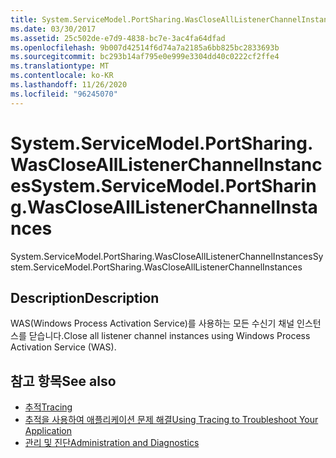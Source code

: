 ```yaml
---
title: System.ServiceModel.PortSharing.WasCloseAllListenerChannelInstances
ms.date: 03/30/2017
ms.assetid: 25c502de-e7d9-4838-bc7e-3ac4fa64dfad
ms.openlocfilehash: 9b007d42514f6d74a7a2185a6bb825bc2833693b
ms.sourcegitcommit: bc293b14af795e0e999e3304dd40c0222cf2ffe4
ms.translationtype: MT
ms.contentlocale: ko-KR
ms.lasthandoff: 11/26/2020
ms.locfileid: "96245070"
---
```

# <a name="systemservicemodelportsharingwasclosealllistenerchannelinstances"></a><span data-ttu-id="a203a-102">System.ServiceModel.PortSharing.WasCloseAllListenerChannelInstances</span><span class="sxs-lookup"><span data-stu-id="a203a-102">System.ServiceModel.PortSharing.WasCloseAllListenerChannelInstances</span></span>

<span data-ttu-id="a203a-103">System.ServiceModel.PortSharing.WasCloseAllListenerChannelInstances</span><span class="sxs-lookup"><span data-stu-id="a203a-103">System.ServiceModel.PortSharing.WasCloseAllListenerChannelInstances</span></span>  
  
## <a name="description"></a><span data-ttu-id="a203a-104">Description</span><span class="sxs-lookup"><span data-stu-id="a203a-104">Description</span></span>  

 <span data-ttu-id="a203a-105">WAS(Windows Process Activation Service)를 사용하는 모든 수신기 채널 인스턴스를 닫습니다.</span><span class="sxs-lookup"><span data-stu-id="a203a-105">Close all listener channel instances using Windows Process Activation Service (WAS).</span></span>  
  
## <a name="see-also"></a><span data-ttu-id="a203a-106">참고 항목</span><span class="sxs-lookup"><span data-stu-id="a203a-106">See also</span></span>

- [<span data-ttu-id="a203a-107">추적</span><span class="sxs-lookup"><span data-stu-id="a203a-107">Tracing</span></span>](index.md)
- [<span data-ttu-id="a203a-108">추적을 사용하여 애플리케이션 문제 해결</span><span class="sxs-lookup"><span data-stu-id="a203a-108">Using Tracing to Troubleshoot Your Application</span></span>](using-tracing-to-troubleshoot-your-application.md)
- [<span data-ttu-id="a203a-109">관리 및 진단</span><span class="sxs-lookup"><span data-stu-id="a203a-109">Administration and Diagnostics</span></span>](../index.md)
